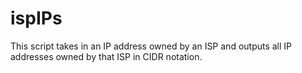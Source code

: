 # ispIPs
This script takes in an IP address owned by an ISP and outputs all IP addresses owned by that ISP in CIDR notation.
